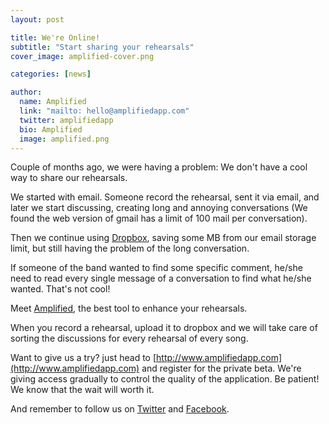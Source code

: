```yaml
---
layout: post

title: We're Online!
subtitle: "Start sharing your rehearsals"
cover_image: amplified-cover.png

categories: [news]

author:
  name: Amplified
  link: "mailto: hello@amplifiedapp.com"
  twitter: amplifiedapp
  bio: Amplified
  image: amplified.png
---
```


Couple of months ago, we were having a problem: We don't have a cool way to share our rehearsals.

We started with email. Someone record the rehearsal, sent it via email, and later we start discussing, creating long and annoying conversations (We found the web version of gmail has a limit of 100 mail per conversation).

<!-- more -->

Then we continue using [Dropbox](https://www.dropbox.com), saving some MB from our email storage limit, but still having the problem of the long conversation.

If someone of the band wanted to find some specific comment, he/she need to read every single message of a conversation to find what he/she wanted. That's not cool!

Meet [Amplified](http://www.amplifiedapp.com), the best tool to enhance your rehearsals.

When you record a rehearsal, upload it to dropbox and we will take care of sorting the discussions for every rehearsal of every song.

Want to give us a try? just head to [http://www.amplifiedapp.com](http://www.amplifiedapp.com) and register for the private beta. We're giving access gradually to control the quality of the application. Be patient! We know that the wait will worth it.

And remember to follow us on [Twitter](http://www.twitter.com/amplifiedapp) and [Facebook](http://www.facebook.com/amplifiedapp).
